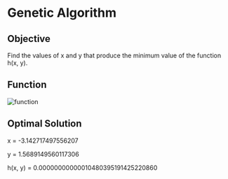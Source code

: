 # Genetic Algorithm

## Objective
Find the values of x and y that produce the minimum value of the function h(x, y).

## Function
![function](https://latex.codecogs.com/png.image?\inline&space;\dpi{110}\bg{black}h(x,&space;y)&space;=&space;\frac{(cos(x)&space;&plus;&space;sin(y))^{2}}{x^{2}&space;&plus;&space;y^{2}})

## Optimal Solution
x = -3.142717497556207

y = 1.5689149560117306

h(x, y) = 0.00000000000010480395191425220860